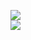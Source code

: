 [![](https://img.shields.io/badge/Made%20With-Github%20Spray-lightgrey.svg?style=for-the-badge&logo=github)](https://github.com/Annihil/github-spray#30609)  
[![](https://i.imgur.com/2DrTn0Z.gif)](https://github.com/Annihil/github-spray)